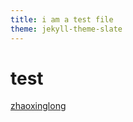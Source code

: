 ```yaml
---
title: i am a test file
theme: jekyll-theme-slate
---
```

# test
[zhaoxinglong](http://zhaoxinglong.com/)
